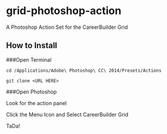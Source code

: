 grid-photoshop-action
=====================

A Photoshop Action Set for the CareerBuilder Grid

## How to Install

###Open Terminal

	cd /Applications/Adobe\ Photoshop\ CC\ 2014/Presets/Actions
	
	git clone <URL HERE>
	
###Open Photoshop

Look for the action panel

Click the Menu Icon and Select CareerBuilder Grid

TaDa!